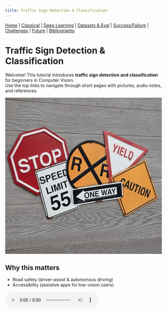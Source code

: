 ```yaml
---
title: Traffic Sign Detection & Classification
---
```


[Home](index.md) | [Classical](classical.md) | [Deep Learning](deep-learning.md) | [Datasets & Eval](datasets.md) | [Success/Failure](successes-failures.md) | [Challenges](challenges.md) | [Future](future.md) | [Bibliography](bibliography.md)



# Traffic Sign Detection & Classification

Welcome! This tutorial introduces **traffic sign detection and classification** for beginners in Computer Vision.  
Use the top links to navigate through short pages with pictures, audio notes, and references.

![Traffic Signs](assets/images/intro-signs.jpg)

## Why this matters
- Road safety (driver-assist & autonomous driving)
- Accessibility (assistive apps for low-vision users)

<!-- Example audio embed (replace the src after you add your file) -->
<audio controls src="assets/audio/intro.mp3">Your browser does not support audio.</audio>

